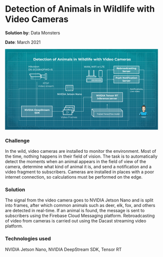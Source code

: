 # Detection of Animals in Wildlife with Video Cameras

**Solution by**: Data Monsters

**Date**: March 2021

![Scheme](https://github.com/ml-patterns/ml-patterns/blob/main/library/images/Detection_of%20Animals_in_Wildlife_with_Video_Cameras.jpg)

### Challenge

In the wild, video cameras are installed to monitor the environment. Most of the time, nothing happens in their field of vision. The task is to automatically detect the moments when an animal appears in the field of view of the camera, determine what kind of animal it is, and send a notification and a video fragment to subscribers. Cameras are installed in places with a poor internet connection, so calculations must be performed on the edge.

### Solution

The signal from the video camera goes to NVIDIA Jetson Nano and is split into frames, after which common animals such as deer, elk, fox, and others are detected in real-time. If an animal is found, the message is sent to subscribers using the Firebase Cloud Messaging platform. Rebroadcasting of video from cameras is carried out using the Dacast streaming video platform.

### Technologies used

NVIDIA Jetson Nano, NVIDIA DeepStream SDK, Tensor RT
